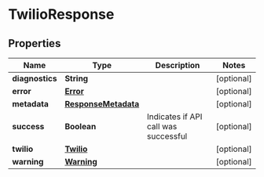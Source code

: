 

# TwilioResponse


## Properties

| Name | Type | Description | Notes |
|------------ | ------------- | ------------- | -------------|
|**diagnostics** | **String** |  |  [optional] |
|**error** | [**Error**](Error.md) |  |  [optional] |
|**metadata** | [**ResponseMetadata**](ResponseMetadata.md) |  |  [optional] |
|**success** | **Boolean** | Indicates if API call was successful |  [optional] |
|**twilio** | [**Twilio**](Twilio.md) |  |  [optional] |
|**warning** | [**Warning**](Warning.md) |  |  [optional] |



